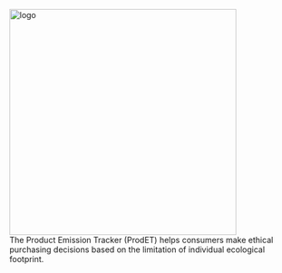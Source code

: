 <img src="ProdET-logo-github.png" alt="logo" width="400"/>\
The Product Emission Tracker (ProdET) helps consumers make ethical purchasing decisions based on the limitation of individual ecological footprint.
